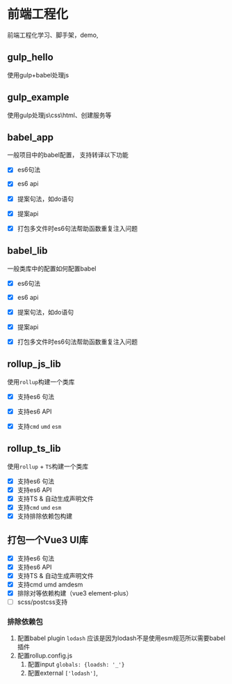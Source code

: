 # 前端工程化
前端工程化学习、脚手架，demo,


## gulp_hello
使用gulp+babel处理js


## gulp_example
使用gulp处理js\css\html、创建服务等


## babel_app
一般项目中的babel配置， 支持转译以下功能
- [x] es6句法
- [x] es6 api
- [x] 提案句法，如do语句
- [x] 提案api
- [x] 打包多文件时es6句法帮助函数重复注入问题


## babel_lib
一般类库中的配置如何配置babel
- [x] es6句法
- [x] es6 api
- [x] 提案句法，如do语句
- [x] 提案api
- [x] 打包多文件时es6句法帮助函数重复注入问题


## rollup_js_lib
使用`rollup`构建一个类库
- [x] 支持es6 句法
- [x] 支持es6 API
- [x] 支持`cmd` `umd` `esm`


## rollup_ts_lib
使用`rollup` + `TS`构建一个类库
- [x] 支持es6 句法
- [x] 支持es6 API
- [x] 支持TS & 自动生成声明文件
- [x] 支持`cmd` `umd` `esm`
- [x] 支持排除依赖包构建

## 打包一个Vue3 UI库
- [X] 支持es6 句法
- [X] 支持es6 API
- [X] 支持TS & 自动生成声明文件
- [X] 支持cmd umd amdesm
- [X] 排除对等依赖构建（vue3 element-plus）
- [ ] scss/postcss支持

### 排除依赖包
1. 配置babel plugin  `lodash` 应该是因为lodash不是使用esm规范所以需要babel插件
2. 配置rollup.config.js 
   1. 配置input `globals: {loadsh: '_'}`
   2. 配置external `['lodash']`,


